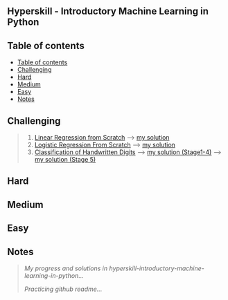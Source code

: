 ## Hyperskill - Introductory Machine Learning in Python

Table of contents
---

- [Table of contents](#table-of-contents)
- [Challenging](#challenging)
- [Hard](#hard)
- [Medium](#medium)
- [Easy](#easy)
- [Notes](#notes)

Challenging
---

> 1. [Linear Regression from Scratch](https://hyperskill.org/projects/195?track=28) --> [my solution](https://github.com/ahsanyusob/hyperskill-python-intro-ML/blob/master/challenging/Linear%20Regression%20From%20Scratch/regression.py)
> 2. [Logistic Regression From Scratch](https://hyperskill.org/projects/219) --> [my solution](https://github.com/ahsanyusob/hyperskill-python-intro-ML/blob/master/challenging/Logistic%20Regression%20From%20Scratch/logistic.py)
> 3. [Classification of Handwritten Digits](https://hyperskill.org/projects/205?track=28) --> [my solution (Stage1-4)](https://github.com/ahsanyusob/hyperskill-python-intro-ML/blob/master/challenging/Classification%20of%20Handwritten%20Digits/analysis.py) --> [my solution (Stage 5)](https://github.com/ahsanyusob/hyperskill-python-intro-ML/blob/master/challenging/Classification%20of%20Handwritten%20Digits/stage5.py)

Hard
---

Medium
---

Easy
---

Notes
---

> *My progress and solutions in hyperskill-introductory-machine-learning-in-python...*
>
> *Practicing github readme...*
